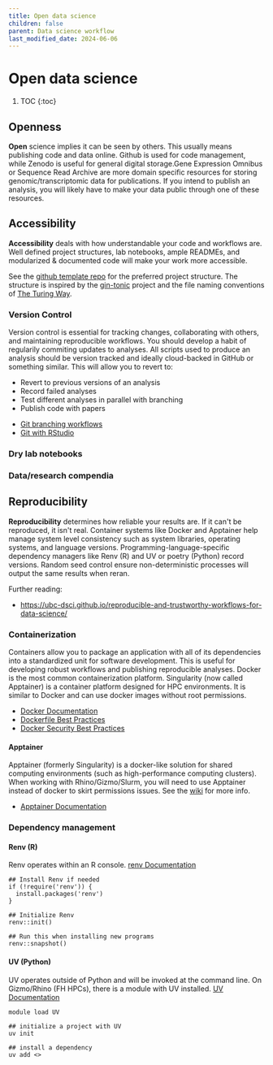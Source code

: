 ```yaml
---
title: Open data science
children: false
parent: Data science workflow
last_modified_date: 2024-06-06
---
```


# Open data science

1. TOC
{:toc}

## Openness

**Open** science implies it can be seen by others. This usually means publishing code and data online. Github is used for code management, while Zenodo is useful for general digital storage.Gene Expression Omnibus or Sequence Read Archive are more domain specific resources for storing genomic/transcriptomic data for publications. If you intend to publish an analysis, you will likely have to make your data public through one of these resources.

## Accessibility

**Accessibility** deals with how understandable your code and workflows are. Well defined project structures, lab notebooks, ample READMEs, and modularized & documented code will make your work more accessible. 

See the [github template repo](https://github.com/Fred-Hutch-Innovation-Lab/analysis_project_template) for the preferred project structure. The structure is inspired by the [gin-tonic](https://gin-tonic.netlify.app/standard/) project and the file naming conventions of [The Turing Way](https://book.the-turing-way.org/reproducible-research/rdm/rdm-storage#rr-rdm-storage-organisation).

### Version Control

Version control is essential for tracking changes, collaborating with others, and maintaining reproducible workflows. You should develop a habit of regularily commiting updates to analyses. All scripts used to produce an analysis should be version tracked and ideally cloud-backed in GitHub or something similar. This will allow you to revert to:

* Revert to previous versions of an analysis
* Record failed analyses
* Test different analyses in parallel with branching
* Publish code with papers

- [Git branching workflows](https://nvie.com/posts/a-successful-git-branching-model/)
- [Git with RStudio](https://happygitwithr.com/usage-intro)

### Dry lab notebooks

### Data/research compendia


## Reproducibility

**Reproducibility** determines how reliable your results are. If it can't be reproduced, it isn't real. Container systems like Docker and Apptainer help manage system level consistency such as system libraries, operating systems, and language versions. Programming-language-specific dependency managers like Renv (R) and UV or poetry (Python) record versions. Random seed control ensure non-deterministic processes will output the same results when reran. 

Further reading: 

- https://ubc-dsci.github.io/reproducible-and-trustworthy-workflows-for-data-science/

### Containerization

Containers allow you to package an application with all of its dependencies into a standardized unit for software development. This is useful for developing robust workflows and publishing reproducible analyses. Docker is the most common containerization platform. Singularity (now called Apptainer) is a container platform designed for HPC environments. It is similar to Docker and can use docker images without root permissions.

- [Docker Documentation](https://docs.docker.com/)
- [Dockerfile Best Practices](https://docs.docker.com/develop/develop-images/dockerfile_best-practices/)
- [Docker Security Best Practices](https://docs.docker.com/engine/security/)

#### Apptainer

Apptainer (formerly Singularity) is a docker-like solution for shared computing environments (such as high-performance computing clusters). When working with Rhino/Gizmo/Slurm, you will need to use Apptainer instead of docker to skirt permissions issues. See the [wiki](https://sciwiki.fredhutch.org/compdemos/Apptainer/) for more info.

- [Apptainer Documentation](https://apptainer.org/docs/)

### Dependency management

#### Renv (R)

Renv operates within an R console. [renv Documentation](https://rstudio.github.io/renv/)

```{r}
## Install Renv if needed
if (!require('renv')) {
  install.packages('renv')
}

## Initialize Renv
renv::init()

## Run this when installing new programs
renv::snapshot()
```

#### UV (Python)

UV operates outside of Python and will be invoked at the command line. On Gizmo/Rhino (FH HPCs), there is a module with UV installed. [UV Documentation](https://github.com/astral-sh/uv)

```{bash}
module load UV

## initialize a project with UV
uv init

## install a dependency
uv add <>
```
